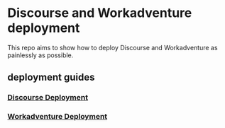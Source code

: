 # Discourse and Workadventure deployment

This repo aims to show how to deploy Discourse and Workadventure as painlessly as possible.

## deployment guides

### [Discourse Deployment](./discourse/readme_discourse.md)

### [Workadventure Deployment](./workadventure/readme_workadventure)
